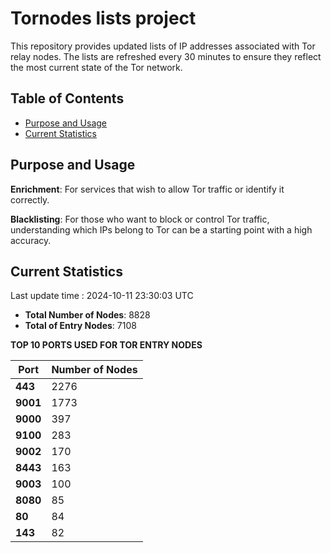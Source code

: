 # Tornodes lists project

This repository provides updated lists of IP addresses associated with Tor relay nodes. The lists are refreshed every 30 minutes to ensure they reflect the most current state of the Tor network.

## Table of Contents

- [Purpose and Usage](#purpose-and-usage)
- [Current Statistics](#current-statistics)


## Purpose and Usage

**Enrichment**: For services that wish to allow Tor traffic or identify it correctly.

**Blacklisting**: For those who want to block or control Tor traffic, understanding which IPs belong to Tor can be a starting point with a high accuracy.

## Current Statistics

Last update time : 2024-10-11 23:30:03 UTC

- **Total Number of Nodes**: 8828
- **Total of Entry Nodes**: 7108

**TOP 10 PORTS USED FOR TOR ENTRY NODES**

| **Port** | **Number of Nodes** |
|------|-----------------|
| **443**   | 2276  |
| **9001**   | 1773  |
| **9000**   | 397  |
| **9100**   | 283  |
| **9002**   | 170  |
| **8443**   | 163  |
| **9003**   | 100  |
| **8080**   | 85  |
| **80**   | 84  |
| **143**   | 82  |

